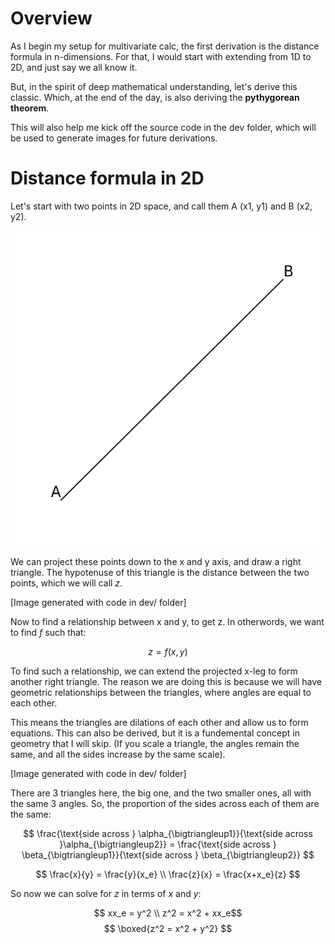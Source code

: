 # Overview
As I begin my setup for multivariate calc, the first derivation is the distance formula in n-dimensions. For that, I would start with extending from 1D to 2D, and just say we all know it.

But, in the spirit of deep mathematical understanding, let's derive this classic. Which, at the end of the day, is also deriving the **pythygorean theorem**.

This will also help me kick off the source code in the dev folder, which will be used to generate images for future derivations.

# Distance formula in 2D
Let's start with two points in 2D space, and call them A (x1, y1) and B (x2, y2).

![Image of a line](data/applied-math/other/Figure_1.png)

We can project these points down to the x and y axis, and draw a right triangle. The hypotenuse of this triangle is the distance between the two points, which we will call $z$.

[Image generated with code in dev/ folder]

Now to find a relationship between x and y, to get z. In otherwords, we want to find $f$ such that:

$$z = f(x, y)$$

To find such a relationship, we can extend the projected x-leg to form another right triangle. The reason we are doing this is because we will have geometric relationships between the triangles, where angles are equal to each other. 

This means the triangles are dilations of each other and allow us to form equations. This can also be derived, but it is a fundemental concept in geometry that I will skip. (If you scale a triangle, the angles remain the same, and all the sides increase by the same scale).

[Image generated with code in dev/ folder]

There are 3 triangles here, the big one, and the two smaller ones, all with the same 3 angles. So, the proportion of the sides across each of them are the same:

$$ 
\frac{\text{side across } \alpha_{\bigtriangleup1}}{\text{side across }\alpha_{\bigtriangleup2}} = \frac{\text{side across } \beta_{\bigtriangleup1}}{\text{side across } \beta_{\bigtriangleup2}}
$$

$$
\frac{x}{y} = \frac{y}{x_e} \\
\frac{z}{x} = \frac{x+x_e}{z}
$$

So now we can solve for $z$ in terms of $x$ and $y$: 

$$ xx_e = y^2 \\
z^2 = x^2 + xx_e$$
$$ \boxed{z^2 = x^2 + y^2} $$